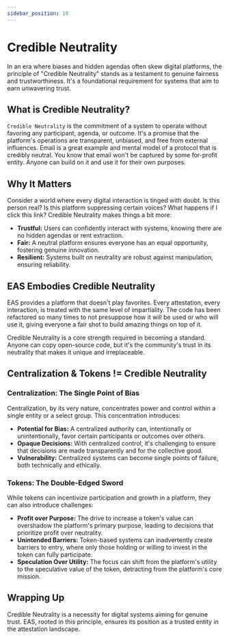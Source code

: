 ```yaml
---
sidebar_position: 10
---
```


# Credible Neutrality
In an era where biases and hidden agendas often skew digital platforms, the principle of "Credible Neutrality" stands as a testament to genuine fairness and trustworthiness. It's a foundational requirement for systems that aim to earn unwavering trust.

## What is Credible Neutrality?
`Credible Neutrality` is the commitment of a system to operate without favoring any participant, agenda, or outcome. It's a promise that the platform's operations are transparent, unbiased, and free from external influences. Email is a great example and mental model of a protocol that is credibly neutral. You know that email won't be captured by some for-profit entity. Anyone can build on it and use it for their own purposes.

## Why It Matters
Consider a world where every digital interaction is tinged with doubt. Is this person real? Is this platform suppressing certain voices? What happens if I click this link? Credible Neutrality makes things a bit more:

- **Trustful:** Users can confidently interact with systems, knowing there are no hidden agendas or rent extraction.
- **Fair:** A neutral platform ensures everyone has an equal opportunity, fostering genuine innovation.
- **Resilient:** Systems built on neutrality are robust against manipulation, ensuring reliability.

## EAS Embodies Credible Neutrality
EAS provides a platform that doesn't play favorites. Every attestation, every interaction, is treated with the same level of impartiality. The code has been refactored so many times to not presuppose how it will be used or who will use it, giving everyone a fair shot to build amazing things on top of it.

Credible Neutrality is a core strength required in becoming a standard. Anyone can copy open-source code, but it's the community's trust in its neutrality that makes it unique and irreplaceable.

## Centralization & Tokens != Credible Neutrality
### Centralization: The Single Point of Bias
Centralization, by its very nature, concentrates power and control within a single entity or a select group. This concentration introduces:
- **Potential for Bias:** A centralized authority can, intentionally or unintentionally, favor certain participants or outcomes over others.
- **Opaque Decisions:** With centralized control, it's challenging to ensure that decisions are made transparently and for the collective good.
- **Vulnerability:** Centralized systems can become single points of failure, both technically and ethically.

### Tokens: The Double-Edged Sword
While tokens can incentivize participation and growth in a platform, they can also introduce challenges:

- **Profit over Purpose:** The drive to increase a token's value can overshadow the platform's primary purpose, leading to decisions that prioritize profit over neutrality.
- **Unintended Barriers:** Token-based systems can inadvertently create barriers to entry, where only those holding or willing to invest in the token can fully participate.
- **Speculation Over Utility:** The focus can shift from the platform's utility to the speculative value of the token, detracting from the platform's core mission.

## Wrapping Up
Credible Neutrality is a necessity for digital systems aiming for genuine trust. EAS, rooted in this principle, ensures its position as a trusted entity in the attestation landscape. 
